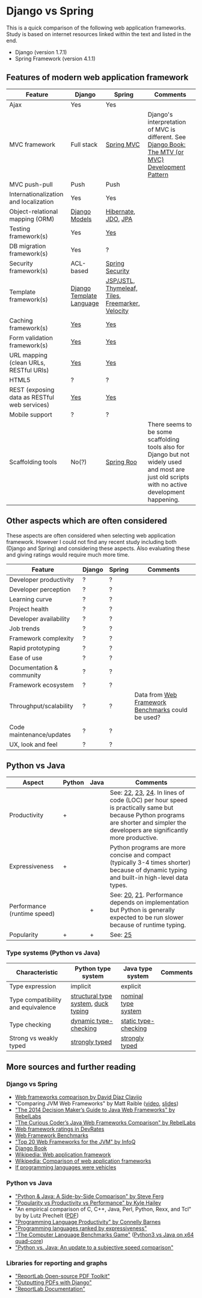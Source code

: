 Django vs Spring
================

This is a quick comparison of the following web application frameworks. Study is based on internet resources linked within the text and listed in the end.
- Django (version 1.7.1)
- Spring Framework (version 4.1.1)


Features of modern web application framework
--------------------------------------------

Feature                               | Django | Spring | Comments
------------------------------------- | ------ | ------ | --------
Ajax                                  | Yes    | Yes | 
MVC framework                         | Full stack | [Spring MVC][6] |Django's interpretation of MVC is different. See [Django Book: The MTV (or MVC) Development Pattern][9] |
MVC push-pull                         | Push   | Push | 
Internationalization and localization | Yes    | Yes | 
Object-relational mapping (ORM)       | [Django Models][1] | [Hibernate][2], [JDO][2], [JPA][3] | 
Testing framework(s)                  | Yes    | [Yes][5] | 
DB migration framework(s)             | Yes    | ? | 
Security framework(s)                | ACL-based | [Spring Security][10] | 
Template framework(s)                        | [Django Template Language](http://docs.djangoproject.com/en/dev/topics/templates/) | [JSP/JSTL,  Thymeleaf, Tiles, Freemarker, Velocity][18] |
Caching framework(s)                         | [Yes][17] | [Yes][16] | 
Form validation framework(s)                 | [Yes][8] | [Yes][15]
URL mapping (clean URLs, RESTful URIs)       | [Yes][7] | [Yes][14] |
HTML5                                        | ? | ? | 
REST (exposing data as RESTful web services) | [Yes][12] | [Yes][13] | 
Mobile support                               | ? | ? | 
Scaffolding tools                           | No(?) | [Spring Roo][11] | There seems to be some scaffolding tools also for Django but not widely used and most are just old scripts with no active development happening.

Other aspects which are often considered
----------------------------------------

These aspects are often considered when selecting web application framework. However I could not find any recent study including both (Django and Spring) and considering these aspects. Also evaluating these and giving ratings would require much more time.

Feature                               | Django | Spring | Comments
------------------------------------- | ------ | ------ | --------
Developer productivity                | ? | ? | 
Developer perception                  | ? | ? | 
Learning curve                        | ? | ? | 
Project health                        | ? | ? | 
Developer availability                | ? | ? | 
Job trends                            | ? | ? | 
Framework complexity                  | ? | ? | 
Rapid prototyping                     | ? | ? | 
Ease of use                           | ? | ? | 
Documentation & community             | ? | ? | 
Framework ecosystem                   | ? | ? | 
Throughput/scalability                | ? | ? | Data from [Web Framework Benchmarks][19] could be used?
Code maintenance/updates              | ? | ? | 
UX, look and feel                     | ? | ? | 

Python vs Java
--------------

Aspect                | Python | Java | Comments
-------------| ------ | ------ | --------
Productivity | + |  | See: [22], [23], [24]. In lines of code (LOC) per hour speed is practically same but because Python programs are shorter and simpler the developers are significantly more productive. |
Expressiveness | + | | Python programs are more concise and compact (typically 3-4 times shorter) because of dynamic typing and built-in high-level data types. |
Performance (runtime speed) |  | + | See: [20], [21]. Performance depends on implementation but Python is generally expected to be run slower because of runtime typing. |
Popularity | + | + | See: [25]

### Type systems (Python vs Java)

Characteristic  | Python type system | Java type system | Comments
--------------- | ------------------ | ---------------- | --------
Type expression | implicit | explicit | 
Type compatibility and equivalence | [structural type system][27], [duck typing][31] | [nominal type system][26] |
Type checking | [dynamic type-checking][28] | [static type-checking][29] | 
Strong vs weakly typed | [strongly typed][30] | [strongly typed][30] |

More sources and further reading
--------------------------------

### Django vs Spring

* [Web frameworks comparison by David Díaz Clavijo](http://blog.websitesframeworks.com/)
* "Comparing JVM Web Frameworks" by Matt Raible ([video](https://www.youtube.com/watch?v=ygW8fJVlDxQ), [slides](http://www.slideshare.net/mraible/comparing-jvm-web-frameworks-february-2014))
* ["The 2014 Decision Maker’s Guide to Java Web Frameworks" by RebelLabs](http://zeroturnaround.com/rebellabs/the-2014-decision-makers-guide-to-java-web-frameworks/)
* ["The Curious Coder’s Java Web Frameworks Comparison" by RebelLabs](http://zeroturnaround.com/rebellabs/the-curious-coders-java-web-frameworks-comparison-spring-mvc-grails-vaadin-gwt-wicket-play-struts-and-jsf/)
* [Web framework ratings in DevRates](http://devrates.com/project/list?query=[web+framework])
* [Web Framework Benchmarks](http://www.techempower.com/benchmarks/)
* ["Top 20 Web Frameworks for the JVM" by InfoQ](http://www.infoq.com/research/jvm-web-frameworks)
* [Django Book](www.djangobook.com/)
* [Wikipedia: Web application framework](http://en.wikipedia.org/wiki/Web_application_framework)
* [Wikipedia: Comparison of web application frameworks](http://en.wikipedia.org/wiki/Comparison_of_web_application_frameworks)
* [If programming languages were vehicles](http://crashworks.org/if_programming_languages_were_vehicles/)

### Python vs Java

* ["Python & Java: A Side-by-Side Comparison" by Steve Ferg](http://pythonconquerstheuniverse.wordpress.com/2009/10/03/python-java-a-side-by-side-comparison/)
* ["Popularity vs Productivity vs Performance" by Kyle Hailey](http://datavirtualizer.com/popularity-vs-productivity-vs-performance/)
* "An empirical comparison of C, C++, Java, Perl, Python, Rexx, and Tcl" by by Lutz Prechelt ([PDF](http://page.mi.fu-berlin.de/prechelt/Biblio//jccpprt_computer2000.pdf))
* ["Programming Language Productivity" by Connelly Barnes](http://www.connellybarnes.com/documents/language_productivity.pdf)
* ["Programming languages ranked by expressiveness"](http://redmonk.com/dberkholz/2013/03/25/programming-languages-ranked-by-expressiveness/)
* ["The Computer Language Benchmarks Game"](http://benchmarksgame.alioth.debian.org/) ([Python3 vs Java on x64 quad-core](http://benchmarksgame.alioth.debian.org/u64q/benchmark.php?test=all&lang=python3&lang2=java&data=u64q))
* ["Python vs. Java: An update to a subjective speed comparison"](http://www.snaplogic.com/blog/python-vs-java-an-update-to-a-subjective-speed-comparison/)

### Libraries for reporting and graphs

* ["ReportLab Open-source PDF Toolkit"](http://www.reportlab.com/opensource/)
* ["Outputting PDFs with Django"](https://docs.djangoproject.com/en/dev/howto/outputting-pdf/)
* ["ReportLab Documentation"](http://www.reportlab.com/software/documentation/)

[1]: https://docs.djangoproject.com/en/dev/topics/db/models/ "Django Models"
[2]: http://en.wikipedia.org/wiki/Hibernate_%28Java%29 "Hibernate"
[3]: http://en.wikipedia.org/wiki/Java_Data_Objects "JDO"
[4]: http://en.wikipedia.org/wiki/Java_Persistence_API "JPA"
[5]: http://docs.spring.io/spring-framework/docs/3.2.x/spring-framework-reference/html/testing.html "Spring Framework Testing"
[6]: http://docs.spring.io/spring/docs/current/spring-framework-reference/html/mvc.html "Spring MVC"
[7]: https://docs.djangoproject.com/en/dev/topics/http/urls/ "Django URL dispatcher"
[8]: http://docs.djangoproject.com/en/dev/ref/forms/api/#ref-forms-api "Django Forms API"
[9]: http://www.djangobook.com/en/2.0/chapter05.html#the-mtv-or-mvc-development-pattern "Django Book: The MTV (or MVC) Development Pattern"
[10]: http://projects.spring.io/spring-security/ "Spring Security"
[11]: http://docs.spring.io/spring-roo/reference/html/base-web.html "Spring Roo: Web MVC"
[12]: http://spring.io/guides/gs/rest-service/ "Spring REST Service"
[13]: http://www.django-rest-framework.org/ "Django REST Framework"
[14]: http://docs.spring.io/spring/docs/current/spring-framework-reference/html/mvc.html "Spring Web MVC framework"
[15]: https://spring.io/guides/gs/validating-form-input/ "Spring Form Validation"
[16]: http://docs.spring.io/spring/docs/current/spring-framework-reference/html/cache.html "Spring Cache Abstraction"
[17]: http://docs.djangoproject.com/en/dev/topics/cache/ "Django Cache Framework"
[18]: http://spring.io/understanding/view-templates "Spring Template Engines"
[19]: http://www.techempower.com/benchmarks/ "Web Framework Benchmarks"
[20]: http://benchmarksgame.alioth.debian.org/u64q/benchmark.php?test=all&lang=python3&lang2=java&data=u64q "The Computer Language Benchmarks Game: Python3 vs Java on x64 quad-core"
[21]: http://www.snaplogic.com/blog/python-vs-java-an-update-to-a-subjective-speed-comparison/ "Python vs. Java: An update to a subjective speed comparison"
[22]: http://page.mi.fu-berlin.de/prechelt/Biblio//jccpprt_computer2000.pdf "An empirical comparison of C, C++, Java, Perl, Python, Rexx, and Tcl by by Lutz Prechelt"
[23]: http://www.connellybarnes.com/documents/language_productivity.pdf "Programming Language Productivity by Connelly Barnes"
[24]: http://pythonconquerstheuniverse.wordpress.com/2009/10/03/python-java-a-side-by-side-comparison/ "Python & Java: A Side-by-Side Comparison by Steve Ferg"
[25]: http://datavirtualizer.com/popularity-vs-productivity-vs-performance/ "Popularity vs Productivity vs Performance by Kyle Hailey"
[26]: http://en.wikipedia.org/wiki/Nominal_type_system "Wikipedia: Nominal type system"
[27]: http://en.wikipedia.org/wiki/Structural_type_system "Wikipedia: Structural type system"
[28]: http://en.wikipedia.org/wiki/Type_system#Dynamic_type-checking_and_runtime_type_information "Wikipedia: Dynamic type-checking"
[29]: http://en.wikipedia.org/wiki/Type_system#Static_type-checking "Wikipedia: Static type-checking"
[30]: http://pythonconquerstheuniverse.wordpress.com/2009/10/03/static-vs-dynamic-typing-of-programming-languages/ "Static vs. dynamic typing of programming languages by Steve Ferg"
[31]: http://en.wikipedia.org/wiki/Duck_typing "Wikipedia: Duck typing"
